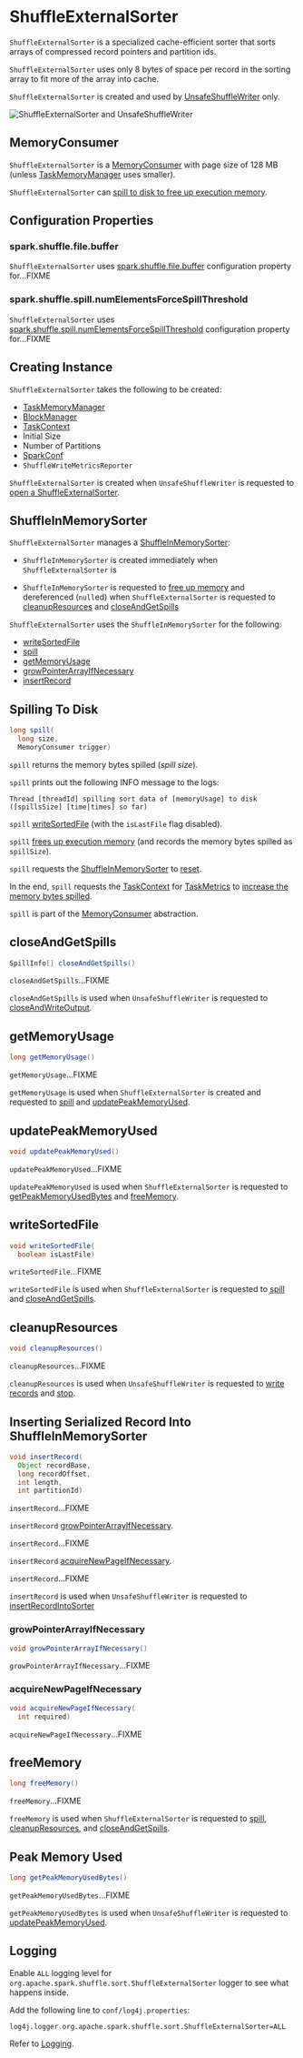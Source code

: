 # ShuffleExternalSorter

`ShuffleExternalSorter` is a specialized cache-efficient sorter that sorts arrays of compressed record pointers and partition ids.

`ShuffleExternalSorter` uses only 8 bytes of space per record in the sorting array to fit more of the array into cache.

`ShuffleExternalSorter` is created and used by [UnsafeShuffleWriter](UnsafeShuffleWriter.md#ShuffleExternalSorter) only.

![ShuffleExternalSorter and UnsafeShuffleWriter](../images/shuffle/ShuffleExternalSorter.png)

## <span id="MemoryConsumer"> MemoryConsumer

`ShuffleExternalSorter` is a [MemoryConsumer](../memory/MemoryConsumer.md) with page size of 128 MB (unless [TaskMemoryManager](../memory/TaskMemoryManager.md#pageSizeBytes) uses smaller).

`ShuffleExternalSorter` can [spill to disk to free up execution memory](#spill).

## Configuration Properties

### <span id="fileBufferSizeBytes"> spark.shuffle.file.buffer

`ShuffleExternalSorter` uses [spark.shuffle.file.buffer](../configuration-properties.md#spark.shuffle.file.buffer) configuration property for...FIXME

### <span id="numElementsForSpillThreshold"> spark.shuffle.spill.numElementsForceSpillThreshold

`ShuffleExternalSorter` uses [spark.shuffle.spill.numElementsForceSpillThreshold](../configuration-properties.md#spark.shuffle.spill.numElementsForceSpillThreshold) configuration property for...FIXME

## Creating Instance

`ShuffleExternalSorter` takes the following to be created:

* <span id="memoryManager"> [TaskMemoryManager](../memory/TaskMemoryManager.md)
* <span id="blockManager"> [BlockManager](../storage/BlockManager.md)
* <span id="taskContext"> [TaskContext](../scheduler/TaskContext.md)
* <span id="initialSize"> Initial Size
* <span id="numPartitions"> Number of Partitions
* <span id="conf"> [SparkConf](../SparkConf.md)
* <span id="writeMetrics"> `ShuffleWriteMetricsReporter`

`ShuffleExternalSorter` is created when `UnsafeShuffleWriter` is requested to [open a ShuffleExternalSorter](UnsafeShuffleWriter.md#open).

## <span id="inMemSorter"> ShuffleInMemorySorter

`ShuffleExternalSorter` manages a [ShuffleInMemorySorter](ShuffleInMemorySorter.md):

* `ShuffleInMemorySorter` is created immediately when `ShuffleExternalSorter` is

* `ShuffleInMemorySorter` is requested to [free up memory](ShuffleInMemorySorter.md#free) and dereferenced (``null``ed) when `ShuffleExternalSorter` is requested to [cleanupResources](#cleanupResources) and [closeAndGetSpills](#closeAndGetSpills)

`ShuffleExternalSorter` uses the `ShuffleInMemorySorter` for the following:

* [writeSortedFile](#writeSortedFile)
* [spill](#spill)
* [getMemoryUsage](#getMemoryUsage)
* [growPointerArrayIfNecessary](#growPointerArrayIfNecessary)
* [insertRecord](#insertRecord)

## <span id="spill"> Spilling To Disk

```java
long spill(
  long size,
  MemoryConsumer trigger)
```

`spill` returns the memory bytes spilled (_spill size_).

`spill` prints out the following INFO message to the logs:

```text
Thread [threadId] spilling sort data of [memoryUsage] to disk ([spillsSize] [time|times] so far)
```

`spill` [writeSortedFile](#writeSortedFile) (with the `isLastFile` flag disabled).

`spill` [frees up execution memory](#freeMemory) (and records the memory bytes spilled as `spillSize`).

`spill` requests the [ShuffleInMemorySorter](#inMemSorter) to [reset](ShuffleInMemorySorter.md#reset).

In the end, `spill` requests the [TaskContext](#taskContext) for [TaskMetrics](../scheduler/TaskContext.md#taskMetrics) to [increase the memory bytes spilled](../executor/TaskMetrics.md#incMemoryBytesSpilled).

`spill` is part of the [MemoryConsumer](../memory/MemoryConsumer.md#spill) abstraction.

## <span id="closeAndGetSpills"> closeAndGetSpills

```java
SpillInfo[] closeAndGetSpills()
```

`closeAndGetSpills`...FIXME

`closeAndGetSpills` is used when `UnsafeShuffleWriter` is requested to [closeAndWriteOutput](UnsafeShuffleWriter.md#closeAndWriteOutput).

## <span id="getMemoryUsage"> getMemoryUsage

```java
long getMemoryUsage()
```

`getMemoryUsage`...FIXME

`getMemoryUsage` is used when `ShuffleExternalSorter` is created and requested to [spill](#spill) and [updatePeakMemoryUsed](#updatePeakMemoryUsed).

## <span id="updatePeakMemoryUsed"> updatePeakMemoryUsed

```java
void updatePeakMemoryUsed()
```

`updatePeakMemoryUsed`...FIXME

`updatePeakMemoryUsed` is used when `ShuffleExternalSorter` is requested to [getPeakMemoryUsedBytes](#getPeakMemoryUsedBytes) and [freeMemory](#freeMemory).

## <span id="writeSortedFile"> writeSortedFile

```java
void writeSortedFile(
  boolean isLastFile)
```

`writeSortedFile`...FIXME

`writeSortedFile` is used when `ShuffleExternalSorter` is requested to [spill](#spill) and [closeAndGetSpills](#closeAndGetSpills).

## <span id="cleanupResources"> cleanupResources

```java
void cleanupResources()
```

`cleanupResources`...FIXME

`cleanupResources` is used when `UnsafeShuffleWriter` is requested to [write records](UnsafeShuffleWriter.md#write) and [stop](UnsafeShuffleWriter.md#stop).

## <span id="insertRecord"> Inserting Serialized Record Into ShuffleInMemorySorter

```java
void insertRecord(
  Object recordBase,
  long recordOffset,
  int length,
  int partitionId)
```

`insertRecord`...FIXME

`insertRecord` [growPointerArrayIfNecessary](#growPointerArrayIfNecessary).

`insertRecord`...FIXME

`insertRecord` [acquireNewPageIfNecessary](#acquireNewPageIfNecessary).

`insertRecord`...FIXME

`insertRecord` is used when `UnsafeShuffleWriter` is requested to [insertRecordIntoSorter](UnsafeShuffleWriter.md#insertRecordIntoSorter)

### <span id="growPointerArrayIfNecessary"> growPointerArrayIfNecessary

```java
void growPointerArrayIfNecessary()
```

`growPointerArrayIfNecessary`...FIXME

### <span id="acquireNewPageIfNecessary"> acquireNewPageIfNecessary

```java
void acquireNewPageIfNecessary(
  int required)
```

`acquireNewPageIfNecessary`...FIXME

## <span id="freeMemory"> freeMemory

```java
long freeMemory()
```

`freeMemory`...FIXME

`freeMemory` is used when `ShuffleExternalSorter` is requested to [spill](#spill), [cleanupResources](#cleanupResources), and [closeAndGetSpills](#closeAndGetSpills).

## <span id="getPeakMemoryUsedBytes"> Peak Memory Used

```java
long getPeakMemoryUsedBytes()
```

`getPeakMemoryUsedBytes`...FIXME

`getPeakMemoryUsedBytes` is used when `UnsafeShuffleWriter` is requested to [updatePeakMemoryUsed](UnsafeShuffleWriter.md#updatePeakMemoryUsed).

## Logging

Enable `ALL` logging level for `org.apache.spark.shuffle.sort.ShuffleExternalSorter` logger to see what happens inside.

Add the following line to `conf/log4j.properties`:

```text
log4j.logger.org.apache.spark.shuffle.sort.ShuffleExternalSorter=ALL
```

Refer to [Logging](../spark-logging.md).
